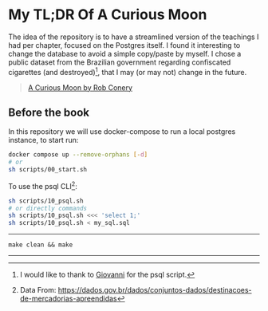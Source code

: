 # My TL;DR Of A Curious Moon

The idea of the repository is to have a streamlined version of the teachings I had per chapter, focused on the Postgres itself. I found it interesting to change the database to avoid a simple copy/paste by myself. I chose a public dataset from the Brazilian government regarding confiscated cigarettes (and destroyed)[^1], that I may (or may not) change in the future.

> [A Curious Moon by Rob Conery](https://bigmachine.io/products/a-curious-moon/)

## Before the book

In this repository we will use docker-compose to run a local postgres instance, to start run:

```bash
docker compose up --remove-orphans [-d]
# or 
sh scripts/00_start.sh 
```

To use the psql CLI[^2]:

```bash
sh scripts/10_psql.sh
# or directly commands
sh scripts/10_psql.sh <<< 'select 1;'
sh scripts/10_psql.sh < my_sql.sql
```

---

```
make clean && make
```

---

[^1]: I would like to thank to [Giovanni](https://giovannipcarvalho.github.io/2023/04/03/postgresql-and-psql-in-docker.html) for the psql script.

[^2]: Data From: https://dados.gov.br/dados/conjuntos-dados/destinacoes-de-mercadorias-apreendidas
